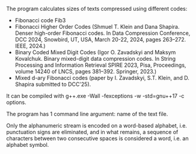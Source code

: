 The program calculates sizes of texts compressed using different codes:
- Fibonacci code Fib3
- Fibonacci Higher Order Codes (Shmuel T. Klein and Dana Shapira. Denser high-order Fibonacci codes. In Data Compression Conference, DCC 2024, Snowbird, UT, USA, March 20-22, 2024, pages 263–272. IEEE, 2024.)
- Binary Coded Mixed Digit Codes (Igor O. Zavadskyi and Maksym Kovalchuk. Binary mixed-digit data compression codes. In String Processing and Information Retrieval SPIRE 2023, Pisa, Proceedings, volume 14240 of LNCS, pages 381–392. Springer, 2023.)
- Mixed d-ary Fibonacci codes (paper by I. Zavadskyi, S.T. Klein, and D. Shapira submitted to DCC'25).

It can be compiled with g++.exe -Wall -fexceptions -w -std=gnu++17 -c options.

The program has 1 command line argument: name of the text file.

Only the alphanumeric stream is encoded on a word-based alphabet, i.e. punctuation signs are eliminated, and in what remains, a sequence of characters between two consecutive spaces is considered a word, i.e. an alphabet symbol.
